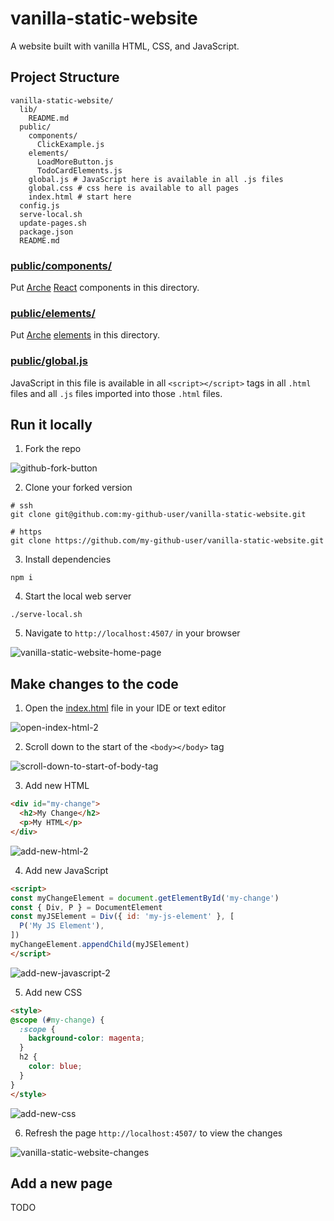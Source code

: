 # vanilla-static-website
A website built with vanilla HTML, CSS, and JavaScript.

## Project Structure

```
vanilla-static-website/
  lib/
    README.md
  public/
    components/
      ClickExample.js
    elements/
      LoadMoreButton.js
      TodoCardElements.js
    global.js # JavaScript here is available in all .js files
    global.css # css here is available to all pages
    index.html # start here
  config.js
  serve-local.sh
  update-pages.sh
  package.json
  README.md
```

### [public/components/](/public/components)

Put [Arche](https://github.com/richytong/arche?tab=readme-ov-file#using-react) [React](https://react.dev/) components in this directory.

### [public/elements/](/public/elements)

Put [Arche](https://github.com/richytong/arche?tab=readme-ov-file#arche) [elements](https://developer.mozilla.org/en-US/docs/Web/API/Element) in this directory.

### [public/global.js](/public/global.js)

JavaScript in this file is available in all `<script></script>` tags in all `.html` files and all `.js` files imported into those `.html` files.

## Run it locally

1. Fork the repo

![github-fork-button](https://rubico.land/assets/github-fork-button.jpg)

2. Clone your forked version

```
# ssh
git clone git@github.com:my-github-user/vanilla-static-website.git

# https
git clone https://github.com/my-github-user/vanilla-static-website.git
```

3. Install dependencies

```
npm i
```

4. Start the local web server

```
./serve-local.sh
```

5. Navigate to `http://localhost:4507/` in your browser

![vanilla-static-website-home-page](https://rubico.land/assets/vanilla-static-website-home-page.jpg)

## Make changes to the code

1. Open the [index.html](/public/index.html) file in your IDE or text editor

![open-index-html-2](https://rubico.land/assets/open-index-html-2.jpg)

2. Scroll down to the start of the `<body></body>` tag

![scroll-down-to-start-of-body-tag](https://rubico.land/assets/scroll-down-to-start-of-body-tag.jpg)

3. Add new HTML

```html
<div id="my-change">
  <h2>My Change</h2>
  <p>My HTML</p>
</div>
```

![add-new-html-2](https://rubico.land/assets/add-new-html-2.jpg)

4. Add new JavaScript

```html
<script>
const myChangeElement = document.getElementById('my-change')
const { Div, P } = DocumentElement
const myJSElement = Div({ id: 'my-js-element' }, [
  P('My JS Element'),
])
myChangeElement.appendChild(myJSElement)
</script>
```

![add-new-javascript-2](https://rubico.land/assets/add-new-javascript-2.jpg)

5. Add new CSS

```html
<style>
@scope (#my-change) {
  :scope {
    background-color: magenta;
  }
  h2 {
    color: blue;
  }
}
</style>
```

![add-new-css](https://rubico.land/assets/add-new-css.jpg)

6. Refresh the page `http://localhost:4507/` to view the changes

![vanilla-static-website-changes](https://rubico.land/assets/vanilla-static-website-changes.jpg)

## Add a new page

TODO
